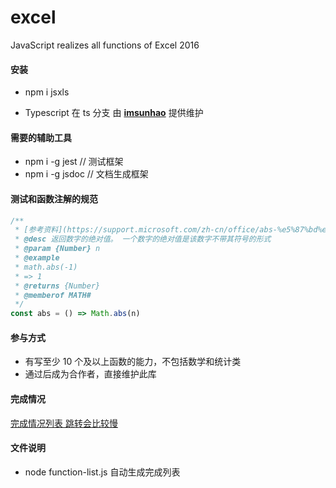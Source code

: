 # excel

JavaScript realizes all functions of Excel 2016

#### 安装

- npm i jsxls

- Typescript 在 ts 分支 由 **[imsunhao](https://github.com/imsunhao)** 提供维护

#### 需要的辅助工具

- npm i -g jest // 测试框架
- npm i -g jsdoc // 文档生成框架

#### 测试和函数注解的规范

```javascript
/**
 * [参考资料](https://support.microsoft.com/zh-cn/office/abs-%e5%87%bd%e6%95%b0-3420200f-5628-4e8c-99da-c99d7c87713c?ns=excel&version=16&syslcid=2052&uilcid=2052&appver=zxl160&helpid=xlmain11.chm60072&ui=zh-cn&rs=zh-cn&ad=cn)
 * @desc 返回数字的绝对值。 一个数字的绝对值是该数字不带其符号的形式
 * @param {Number} n
 * @example
 * math.abs(-1)
 * => 1
 * @returns {Number}
 * @memberof MATH#
 */
const abs = () => Math.abs(n)
```

#### 参与方式

- 有写至少 10 个及以上函数的能力，不包括数学和统计类
- 通过后成为合作者，直接维护此库

#### 完成情况

[完成情况列表 跳转会比较慢](https://htmlpreview.github.io/?https://github.com/kongnet/excel/blob/master/excel-list.html)

#### 文件说明

- node function-list.js 自动生成完成列表
